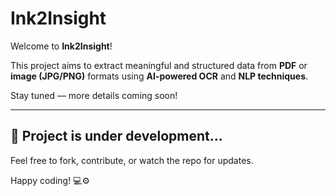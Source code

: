 # Ink2Insight

Welcome to **Ink2Insight**!

This project aims to extract meaningful and structured data from **PDF** or **image (JPG/PNG)** formats using **AI-powered OCR** and **NLP techniques**.

Stay tuned — more details coming soon!

---

## 🚧 Project is under development...

Feel free to fork, contribute, or watch the repo for updates.

Happy coding! 💻⚙️
